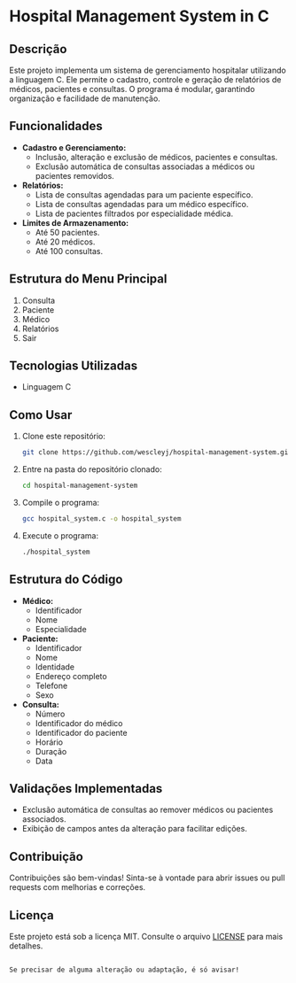 # Hospital Management System in C

## Descrição
Este projeto implementa um sistema de gerenciamento hospitalar utilizando a linguagem C. Ele permite o cadastro, controle e geração de relatórios de médicos, pacientes e consultas. O programa é modular, garantindo organização e facilidade de manutenção.

## Funcionalidades
- **Cadastro e Gerenciamento:**
  - Inclusão, alteração e exclusão de médicos, pacientes e consultas.
  - Exclusão automática de consultas associadas a médicos ou pacientes removidos.
- **Relatórios:**
  - Lista de consultas agendadas para um paciente específico.
  - Lista de consultas agendadas para um médico específico.
  - Lista de pacientes filtrados por especialidade médica.
- **Limites de Armazenamento:**
  - Até 50 pacientes.
  - Até 20 médicos.
  - Até 100 consultas.

## Estrutura do Menu Principal
1. Consulta
2. Paciente
3. Médico
4. Relatórios
5. Sair

## Tecnologias Utilizadas
- Linguagem C

## Como Usar
1. Clone este repositório:
   ```bash
   git clone https://github.com/wescleyj/hospital-management-system.git
   ```
2. Entre na pasta do repositório clonado:
   ```bash
   cd hospital-management-system
   
4. Compile o programa:
   ```bash
   gcc hospital_system.c -o hospital_system
   ```
5. Execute o programa:
   ```bash
   ./hospital_system
   ```

## Estrutura do Código
- **Médico:**
  - Identificador
  - Nome
  - Especialidade
- **Paciente:**
  - Identificador
  - Nome
  - Identidade
  - Endereço completo
  - Telefone
  - Sexo
- **Consulta:**
  - Número
  - Identificador do médico
  - Identificador do paciente
  - Horário
  - Duração
  - Data

## Validações Implementadas
- Exclusão automática de consultas ao remover médicos ou pacientes associados.
- Exibição de campos antes da alteração para facilitar edições.

## Contribuição
Contribuições são bem-vindas! Sinta-se à vontade para abrir issues ou pull requests com melhorias e correções.

## Licença
Este projeto está sob a licença MIT. Consulte o arquivo [LICENSE](LICENSE) para mais detalhes.
```

Se precisar de alguma alteração ou adaptação, é só avisar!
